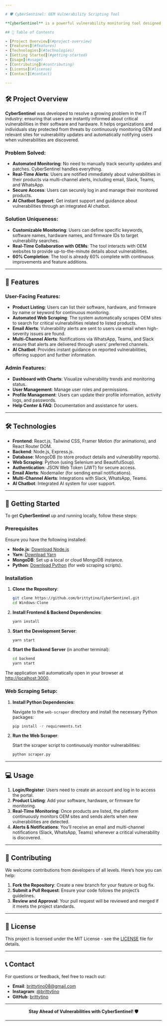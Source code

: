 ```yaml
---

# 🛡️ CyberSentinel: OEM Vulnerability Scripting Tool

**CyberSentinel** is a powerful vulnerability monitoring tool designed to automate the process of tracking critical and high-severity vulnerabilities in software, hardware, and firmware from Original Equipment Manufacturers (OEMs). The platform scrapes OEM and relevant sites, alerting users in real time about vulnerabilities via email, Slack, WhatsApp, Teams, and other communication channels. This system helps prevent the risk of missing critical updates, offering users a proactive approach to vulnerability management.

## 📝 Table of Contents

- [Project Overview](#project-overview)
- [Features](#features)
- [Technologies](#technologies)
- [Getting Started](#getting-started)
- [Usage](#usage)
- [Contributing](#contributing)
- [License](#license)
- [Contact](#contact)

---
```


## 🛠️ Project Overview

**CyberSentinel** was developed to resolve a growing problem in the IT industry: ensuring that users are instantly informed about critical vulnerabilities in their software and hardware. It helps organizations and individuals stay protected from threats by continuously monitoring OEM and relevant sites for vulnerability updates and automatically notifying users when vulnerabilities are discovered.

### Problem Solved:
- **Automated Monitoring**: No need to manually track security updates and patches. CyberSentinel handles everything.
- **Real-Time Alerts**: Users are notified immediately about vulnerabilities in their products via multi-channel alerts, including email, Slack, Teams, and WhatsApp.
- **Secure Access**: Users can securely log in and manage their monitored products.
- **AI Chatbot Support**: Get instant support and guidance about vulnerabilities through an integrated AI chatbot.

### Solution Uniqueness:
- **Customizable Monitoring**: Users can define specific keywords, software names, hardware names, and firmware IDs to target vulnerability searches.
- **Real-Time Collaboration with OEMs**: The tool interacts with OEM websites to provide up-to-the-minute details about vulnerabilities.
- **60% Completion**: The tool is already 60% complete with continuous improvements and feature additions.

---

## 🎨 Features

### User-Facing Features:
- **Product Listing**: Users can list their software, hardware, and firmware by name or keyword for continuous monitoring.
- **Automated Web Scraping**: The system automatically scrapes OEM sites to search for critical vulnerabilities related to listed products.
- **Email Alerts**: Vulnerability alerts are sent to users via email when high-severity issues are found.
- **Multi-Channel Alerts**: Notifications via WhatsApp, Teams, and Slack ensure that alerts are delivered through users’ preferred channels.
- **AI Chatbot**: Provides instant guidance on reported vulnerabilities, offering support and further information.

### Admin Features:
- **Dashboard with Charts**: Visualize vulnerability trends and monitoring status.
- **User Management**: Manage user roles and permissions.
- **Profile Management**: Users can update their profile information, activity logs, and passwords.
- **Help Center & FAQ**: Documentation and assistance for users.

---

## 🛠️ Technologies

- **Frontend**: React.js, Tailwind CSS, Framer Motion (for animations), and React Router DOM.
- **Backend**: Node.js, Express.js.
- **Database**: MongoDB (to store product details and vulnerability reports).
- **Web Scraping**: Python (using Selenium and BeautifulSoup).
- **Authentication**: JSON Web Token (JWT) for secure access.
- **Email Alerts**: Nodemailer (for sending email notifications).
- **Multi-Channel Alerts**: Integrations with Slack, WhatsApp, Teams.
- **AI Chatbot**: Integrated AI system for user support.
  
---

## 🚀 Getting Started

To get **CyberSentinel** up and running locally, follow these steps:

### Prerequisites
Ensure you have the following installed:
- **Node.js**: [Download Node.js](https://nodejs.org/)
- **Yarn**: [Download Yarn](https://classic.yarnpkg.com/en/docs/install)
- **MongoDB**: Set up a local or cloud MongoDB instance.
- **Python**: [Download Python](https://www.python.org/downloads/) (for web scraping scripts).

### Installation

1. **Clone the Repository**:

   ```bash
   git clone https://github.com/brittytino/CyberSentinel.git
   cd Windows-Clone
   ```

2. **Install Frontend & Backend Dependencies**:

   ```bash
   yarn install
   ```

3. **Start the Development Server**:

   ```bash
   yarn start
   ```

4. **Start the Backend Server** (in another terminal):

   ```bash
   cd backend
   yarn start
   ```

The application will automatically open in your browser at [http://localhost:3000](http://localhost:3000).

### Web Scraping Setup:
1. **Install Python Dependencies**:

   Navigate to the `web-scraper` directory and install the necessary Python packages:
   
   ```bash
   pip install -r requirements.txt
   ```

2. **Run the Web Scraper**:

   Start the scraper script to continuously monitor vulnerabilities:

   ```bash
   python scraper.py
   ```

---

## 💻 Usage

1. **Login/Register**: Users need to create an account and log in to access the portal.
2. **Product Listing**: Add your software, hardware, or firmware for monitoring.
3. **Real-Time Monitoring**: Once products are listed, the platform continuously monitors OEM sites and sends alerts when new vulnerabilities are detected.
4. **Alerts & Notifications**: You’ll receive an email and multi-channel notifications (Slack, WhatsApp, Teams) whenever a critical vulnerability is discovered.

---

## 🤝 Contributing

We welcome contributions from developers of all levels. Here’s how you can help:

1. **Fork the Repository**: Create a new branch for your feature or bug fix.
2. **Submit a Pull Request**: Ensure your code follows the project’s guidelines.
3. **Review and Approval**: Your pull request will be reviewed and merged if it meets the project standards.

---

## 📜 License

This project is licensed under the MIT License - see the [LICENSE](LICENSE) file for details.

---

## 📞 Contact

For questions or feedback, feel free to reach out:
- **Email**: [brittytino08@gmail.com](mailto:brittytino08@gmail.com)
- **Instagram**: [@brittytino](https://www.instagram.com/brittytino)
- **GitHub**: [brittytino](https://github.com/brittytino)

---

<div align="center">
  <strong>Stay Ahead of Vulnerabilities with CyberSentinel! 🛡️</strong>
</div>

--- 
